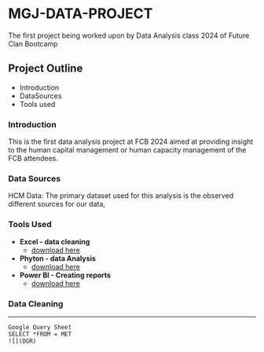 # MGJ-DATA-PROJECT 
The first project being worked upon by Data Analysis class 2024 of Future Clan Bootcamp 
## Project Outline
- Introduction
- DataSources
- Tools used
### Introduction
This is the first data analysis project at FCB 2024 aimed at providing insight to the human capital management or human capacity management of the FCB attendees.  
### Data Sources
HCM Data: The primary dataset used for this analysis is the observed different sources for our data,

### Tools Used
- **Excel - data cleaning**
    - [download here](https://microsoft.com)
- **Phyton - data Analysis**
    - [download here](https://pyhton.org)
- **Power BI - Creating reports**
  - [download here](https://powerbi.microsoft.com)

### Data Cleaning 
---
~~~
Google Query Sheet
SELECT *FROM = MET
![](DGR)
